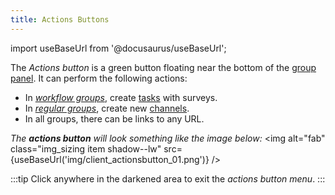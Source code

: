 ```yaml
---
title: Actions Buttons
---
```


import useBaseUrl from '@docusaurus/useBaseUrl'; 


The _Actions button_ is a green button floating near the bottom of the [group panel](/docs/documentation/client/groups#group-panel). It can perform the following actions:
- In [_workflow groups_](/docs/documentation/client/groups#workflow-groups), create [tasks](/docs/documentation/client/taskview) with surveys.
- In [_regular groups_](/docs/documentation/client/groups#regular-groups), create new [channels](/docs/documentation/client/channels).
- In all groups, there can be links to any URL.

_The **actions button** will look something like the image below:_
<img alt="fab" class="img_sizing item shadow--lw" src={useBaseUrl('img/client_actionsbutton_01.png')} />
<br/>

:::tip
Click anywhere in the darkened area to exit the _actions button menu_.
:::